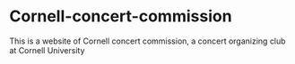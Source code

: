 # Cornell-concert-commission
This is a website of Cornell concert commission, a concert organizing club at Cornell University
